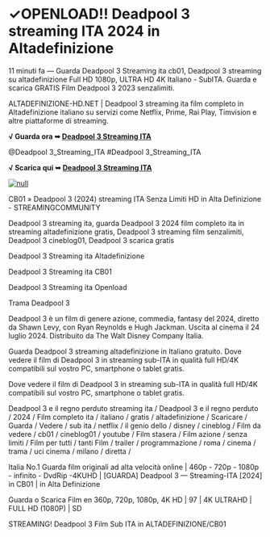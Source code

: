 # ✓OPENLOAD!! Deadpool 3 streaming ITA 2024 in Altadefinizione

11 minuti fa — Guarda Deadpool 3 Streaming ita cb01, Deadpool 3 streaming su altadefinizione Full HD 1080p, ULTRA HD 4K Italiano - SubITA. Guarda e scarica GRATIS Film Deadpool 3 2023 senzalimiti.

ALTADEFINIZIONE-HD.NET | Deadpool 3 streaming ita film completo in Altadefinizione italiano su servizi come Netflix, Prime, Rai Play, Timvision e altre piattaforme di streaming.

**√ Guarda ora ➥ [Deadpool 3 Streaming ITA](https://t.co/znVJ8b7L8T)**

@Deadpool 3_Streaming_ITA #Deadpool 3_Streaming_ITA


**√ Scarica qui ➥ [Deadpool 3 Streaming ITA](https://t.co/znVJ8b7L8T)**


[![null](https://static.wixstatic.com/media/855a25_043b5abeb4ae4d35ac003198e7fe56ed~mv2.gif)](https://t.co/znVJ8b7L8T)


CB01 » Deadpool 3 (2024) streaming ITA Senza Limiti HD in Alta Definizione - STREAMINGCOMMUNITY


Deadpool 3 streaming ita, guarda Deadpool 3 2024 film completo ita in streaming altadefinizione gratis, Deadpool 3 streaming film senzalimiti, Deadpool 3 cineblog01, Deadpool 3 scarica gratis


Deadpool 3 Streaming ita Altadefinizione

Deadpool 3 Streaming ita CB01

Deadpool 3 Streaming ita Openload

Trama Deadpool 3

Deadpool 3 è un film di genere azione, commedia, fantasy del 2024, diretto da Shawn Levy, con Ryan Reynolds e Hugh Jackman. Uscita al cinema il 24 luglio 2024. Distribuito da The Walt Disney Company Italia.

Guarda Deadpool 3 streaming altadefinizione in Italiano gratuito. Dove vedere il film di Deadpool 3 in streaming sub-ITA in qualità full HD/4K compatibili sul vostro PC, smartphone o tablet gratis.


Dove vedere il film di Deadpool 3 in streaming sub-ITA in qualità full HD/4K compatibili sul vostro PC, smartphone o tablet gratis.


Deadpool 3 e il regno perduto streaming ita / Deadpool 3 e il regno perduto / 2024 / Film completo ita / italiano / gratis / altadefinizione / Scaricare / Guarda / Vedere / sub ita / netflix / il genio dello / disney / cineblog / Film da vedere / cb01 / cineblog01 / youtube / Film stasera / Film azione / senza limiti / Film per tutti / tanti Film / trailer / programmazione / roma / cinema / trama / uci cinema / milano / diretta /


Italia No.1 Guarda film originali ad alta velocità online | 460p - 720p - 1080p - infinito - DvdRip -4KUHD | [GUARDA] Deadpool 3 — Streaming-ITA [2024] in CB01 | in Alta Definizione


Guarda o Scarica Film en 360p, 720p, 1080p, 4K HD | 97 | 4K ULTRAHD | FULL HD (1080P) | SD


STREAMING! Deadpool 3 Film Sub ITA in ALTADEFINIZIONE/CB01


